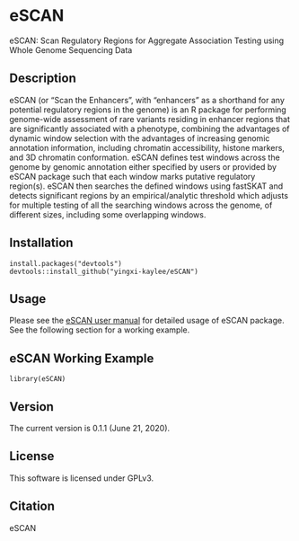 # eSCAN

eSCAN: Scan Regulatory Regions for Aggregate Association Testing using Whole Genome Sequencing Data

## Description

eSCAN (or “Scan the Enhancers”, with “enhancers” as a shorthand for any potential regulatory regions in the genome) is an R package for performing genome-wide assessment of rare variants residing in enhancer regions that are significantly associated with a phenotype, combining the advantages of dynamic window selection with the advantages of increasing genomic annotation information, including chromatin accessibility, histone markers, and 3D chromatin conformation. eSCAN defines test windows across the genome by genomic annotation either specified by users or provided by eSCAN package such that each window marks putative regulatory region(s). eSCAN then searches the defined windows using fastSKAT and detects significant regions by an empirical/analytic threshold which adjusts for multiple testing of all the searching windows across the genome, of different sizes, including some overlapping windows.


## Installation

```
install.packages("devtools")
devtools::install_github("yingxi-kaylee/eSCAN")
```

## Usage

Please see the [eSCAN user manual](doc/eSCAN-manual.pdf) for detailed usage of eSCAN package. See the following section for a working example.

## eSCAN Working Example

```
library(eSCAN)
```

## Version

The current version is 0.1.1 (June 21, 2020).

## License

This software is licensed under GPLv3.

## Citation

eSCAN